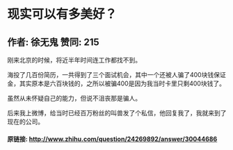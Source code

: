 # 现实可以有多美好？
## 作者: 徐无鬼  赞同: 215
刚来北京的时候，将近半年时间连工作都找不到。  
  
海投了几百份简历，一共得到了三个面试机会，其中一个还被人骗了400块钱保证金，其实原本是六百块钱的，之所以被骗400是因为我当时卡里只剩400块钱了。  
  
虽然从未怀疑自己的能力，但说不沮丧那是骗人。  
  
后来我上微博，给当时已经百万粉丝的叫兽发了个私信，他回复我了，我就来到了现在的公司。

#### 原链接: http://www.zhihu.com/question/24269892/answer/30044686
